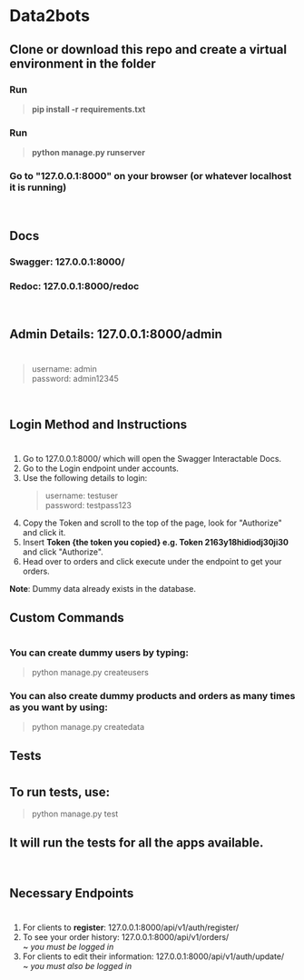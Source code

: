 # Data2bots 
## Clone or download this repo and create a virtual environment in the folder
### Run
> **pip install -r requirements.txt**
### Run 
> **python manage.py runserver**
### Go to **"127.0.0.1:8000"** on your browser (or whatever localhost it is running)
<br>

## Docs
###  **Swagger**: 127.0.0.1:8000/
### **Redoc**: 127.0.0.1:8000/redoc  
<br>

## Admin Details: 127.0.0.1:8000/admin
#
> username: admin  
> password: admin12345

<br>


## Login Method and Instructions
#
1. Go to 127.0.0.1:8000/ which will open the Swagger Interactable Docs.
2. Go to the Login endpoint under accounts.
3. Use the following details to login:
   > username: testuser  
   > password: testpass123
4. Copy the Token and scroll to the top of the page, look for "Authorize" and click it.
5. Insert **Token {the token you copied} e.g. Token 2163y18hidiodj30ji30** and click "Authorize".
6. Head over to orders and click execute under the endpoint to get your orders.

**Note**: Dummy data already exists in the database.

## Custom Commands
#
### You can create dummy users by typing:
> python manage.py createusers

### You can also create dummy products and orders as many times as you want by using:
> python manage.py createdata

## Tests
#
## To run tests, use:
> python manage.py test
## It will run the tests for all the apps available.  
<br>

## Necessary Endpoints
#
1.  For clients to **register**: 127.0.0.1:8000/api/v1/auth/register/
2.  To see your order history: 127.0.0.1:8000/api/v1/orders/ <br>~ *you must be logged in*
3.  For clients to edit their information: 127.0.0.1:8000/api/v1/auth/update/ <br>~ *you must also be logged in*

